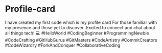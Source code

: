 # Profile-card
I have created my first code which is my profile card For those familiar with my presence and those yet to discover .Excited to connect and chat about all things tech! 💻 #HelloWorld #CodingBeginner #ProgrammingNewbie #CodeCrafting #GitHubGurus #GitMasters  #CodeArtistry #CommitCreators #CodeWizardry #ForkAndConquer #CollaborativeCoding
